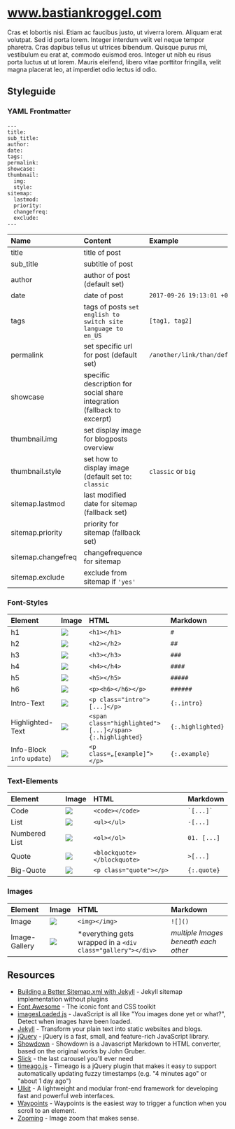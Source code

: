 # www.bastiankroggel.com
Cras et lobortis nisi. Etiam ac faucibus justo, ut viverra lorem. Aliquam erat volutpat. Sed id porta lorem. Integer interdum velit vel neque tempor pharetra. Cras dapibus tellus ut ultrices bibendum. Quisque purus mi, vestibulum eu erat at, commodo euismod eros. Integer ut nibh eu risus porta luctus ut ut lorem. Mauris eleifend, libero vitae porttitor fringilla, velit magna placerat leo, at imperdiet odio lectus id odio.

## Styleguide

### YAML Frontmatter
```
---
title:
sub_title:
author:
date:
tags:
permalink:
showcase:
thumbnail:
  img:
  style:
sitemap:
  lastmod:
  priority:
  changefreq:
  exclude:
---
```

| Name | Content | Example | Mandatory |
|:--|:--|:--|:--|
| title | title of post |  | yes |
| sub_title | subtitle of post |  | no |
| author | author of post (default set) |  | no |
| date | date of post | `2017-09-26 19:13:01 +0200` | no |
| tags | tags of posts `set english to switch site language to en_US` | `[tag1, tag2]`| no |
| permalink | set specific url for post (default set) | `/another/link/than/default.html` | no |
| showcase | specific description for social share integration (fallback to excerpt) |  | no |
| thumbnail.img | set display image for blogposts overview |  | no |
| thumbnail.style | set how to display image (default set to: `classic` | `classic` or `big` | no |
| sitemap.lastmod | last modified date for sitemap (fallback set)|  | no |
| sitemap.priority | priority for sitemap (fallback set) |  | no |
| sitemap.changefreq | changefrequence for sitemap |  | no |
| sitemap.exclude | exclude from sitemap if `'yes'`|  | no |

### Font-Styles

| Element | Image | HTML | Markdown |
|:--|:--|:--|:--|
| h1 | ![](https://user-images.githubusercontent.com/11707221/30817332-e508fcf8-a218-11e7-82f8-11d5cf8c2879.jpg) | `<h1></h1>` | `#` |
| h2 | ![](https://user-images.githubusercontent.com/11707221/30817333-e50b9eea-a218-11e7-86a9-029461a246c4.jpg) | `<h2></h2>` | `##` |
| h3 | ![](https://user-images.githubusercontent.com/11707221/30817334-e50c6c76-a218-11e7-9042-fd5dcff9545c.jpg) | `<h3></h3>` | `###` |
| h4 | ![](https://user-images.githubusercontent.com/11707221/30817335-e53b6f80-a218-11e7-89ab-d9175ba59338.jpg) | `<h4></h4>` | `####` |
| h5 | ![](https://user-images.githubusercontent.com/11707221/30817336-e579184e-a218-11e7-8b3c-710d49d42fd2.jpg) | `<h5></h5>` | `#####` |
| h6 | ![](https://user-images.githubusercontent.com/11707221/30817340-e5cf11c2-a218-11e7-92ac-760e6173c693.jpg) | `<p><h6></h6></p>` | `######` |
| Intro-Text | ![](https://user-images.githubusercontent.com/11707221/30817329-e502a97a-a218-11e7-95c0-68bd64911e80.jpg) | `<p class="intro">[...]</p>` | `{:.intro}` |
| Highlighted-Text | ![](https://user-images.githubusercontent.com/11707221/30817330-e503b284-a218-11e7-8c63-999970c84707.jpg) | `<span class="highlighted">[...]</span>{:.highlighted}` | `{:.highlighted}` |
| Info-Block `info` `update`) | ![](https://user-images.githubusercontent.com/11707221/30817346-e63d6e42-a218-11e7-93c3-b37992aa3012.jpg) | `<p class=„[example]“></p>` | `{:.example}` |

### Text-Elements
| Element | Image | HTML | Markdown |
|:--|:--|:--|:--|
| Code | ![](https://user-images.githubusercontent.com/11707221/30817339-e5cc1396-a218-11e7-895b-312583948c23.jpg) | `<code></code>` |  ``` `[...]` ``` |
| List | ![](https://user-images.githubusercontent.com/11707221/30817342-e5eb694e-a218-11e7-81d5-e316d011a9ee.jpg) | `<ul></ul>` | `-[...]` |
| Numbered List | ![](https://user-images.githubusercontent.com/11707221/30817343-e5ef38ee-a218-11e7-9c72-f02890547d44.jpg) | `<ol></ol>` | `01. [...]` |
| Quote | ![](https://user-images.githubusercontent.com/11707221/30817344-e5ff0a26-a218-11e7-821a-acb0b4105846.jpg) | `<blockquote></blockquote>` |  `>[...]` |
| Big-Quote | ![](https://user-images.githubusercontent.com/11707221/30817345-e60350ae-a218-11e7-8bc4-d3c33876232b.jpg) | `<p class="quote"></p>` | `{:.quote}` |

### Images
| Element | Image | HTML | Markdown |
|:--|:--|:--|:--|
| Image | ![](https://user-images.githubusercontent.com/11707221/30817341-e5ddc348-a218-11e7-9381-94b4431f61b6.jpg) | `<img></img>` | `![]()` |
| Image-Gallery | ![](https://user-images.githubusercontent.com/11707221/30817331-e5073cf6-a218-11e7-8443-13f563507ad7.jpg) | *everything gets wrapped in a `<div class="gallery"></div>` |   *multiple Images beneath each other* |

## Resources
- [Building a Better Sitemap.xml with Jekyll](http://davidensinger.com/2013/11/building-a-better-sitemap-xml-with-jekyll/) - Jekyll sitemap implementation without plugins
- [Font Awesome](http://fontawesome.io/) - The iconic font and CSS toolkit
- [imagesLoaded.js](https://github.com/desandro/imagesloaded) - JavaScript is all like "You images done yet or what?", Detect when images have been loaded.
- [Jekyll](http://jekyllrb.com/) - Transform your plain text into static websites and blogs.
- [jQuery](https://jquery.com/) - jQuery is a fast, small, and feature-rich JavaScript library.
- [Showdown](https://github.com/showdownjs/showdown) - Showdown is a Javascript Markdown to HTML converter, based on the original works by John Gruber.
- [Slick](http://kenwheeler.github.io/slick/) - the last carousel you'll ever need
- [timeago.js](http://timeago.yarp.com/) - Timeago is a jQuery plugin that makes it easy to support automatically updating fuzzy timestamps (e.g. "4 minutes ago" or "about 1 day ago")
- [UIkit](https://getuikit.com/) - A lightweight and modular front-end framework for developing fast and powerful web interfaces.
- [Waypoints](http://imakewebthings.com/waypoints/) - Waypoints is the easiest way to trigger a function when you scroll to an element.
- [Zooming](http://desmonding.me/zooming/) - Image zoom that makes sense.
